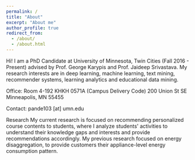 ```yaml
---
permalink: /
title: "About"
excerpt: "About me"
author_profile: true
redirect_from:
  - /about/
  - /about.html
---
```


Hi! I am a PhD Candidate at University of Minnesota, Twin Cities (Fall 2016 - Present)  advised by Prof. George Karypis and Prof. Jaideep Srivastava.  My research interests are in deep learning, machine learning, text mining, recommender systems, learning analytics and educational data mining.

Office: Room 4-192 KHKH
0571A (Campus Delivery Code)
200 Union St SE
Minneapolis, MN 55455

Contact: pande103 [at] umn.edu

Research
My current research is focused on recommending personalized course contents to students, where I analyze students' activities  to understand their knowledge gaps and interests and provide recommendations accordingly. My previous research focused on energy disaggregation, to provide customers their appliance-level energy consumption pattern.
